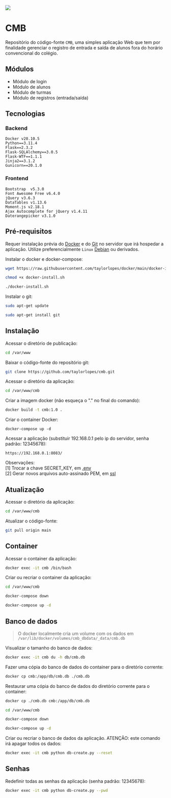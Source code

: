 ![](simba/static/images/logo_labra9.png)

# CMB
Repositório do código-fonte `CMB`, uma simples aplicação Web que tem por finalidade gerenciar o registro de entrada e saída de alunos fora do horário convencional do colégio.  

## Módulos
- Módulo de login
- Módulo de alunos
- Módulo de turmas
- Módulo de registros (entrada/saída)

## Tecnologias

### Backend
`Docker v20.10.5`\
`Python==3.11.4`\
`Flask==2.3.2`\
`Flask-SQLAlchemy==3.0.5`\
`Flask-WTF==1.1.1`\
`Jinja2==3.1.2`\
`Gunicorn==20.1.0` 

### Frontend
`Bootstrap  v5.3.0`\
`Font Awesome Free v6.4.0`\
`jQuery v3.6.3`\
`DataTables v1.13.6`\
`Moment.js v2.18.1`\
`Ajax Autocomplete for jQuery v1.4.11`\
`Daterangepicker v3.1.0`


## Pré-requisitos
Requer instalação prévia do [Docker](https://www.docker.com/) e do [Git](https://git-scm.com/) no servidor que irá hospedar a aplicação. Utilize preferencialmente `Linux` [Debian](https://www.debian.org/) ou derivados.

Instalar o docker e docker-compose:
```bash
wget https://raw.githubusercontent.com/taylorlopes/docker/main/docker-install.sh

chmod +x docker-install.sh

./docker-install.sh
```

Instalar o git:
```bash
sudo apt-get update

sudo apt-get install git
```

## Instalação

Acessar o diretório de publicação:
```bash
cd /var/www
```

Baixar o código-fonte do repositório git:
```bash
git clone https://github.com/taylorlopes/cmb.git
```

Acessar o diretório da aplicação:
```bash
cd /var/www/cmb
```

Criar a imagem docker (não esqueça o "." no final do comando):
```bash
docker build -t cmb:1.0 .
```

Criar o container Docker:
```
docker-compose up -d
```

Acessar a aplicação (substituir 192.168.0.1 pelo ip do servidor, senha padrão: 12345678):
```
https://192.168.0.1:8083/
```

Observações:\
[1] Trocar a chave SECRET_KEY, em [.env](https://github.com/taylorlopes/cmb/blob/main/.env)\
[2] Gerar novos arquivos auto-assinado PEM, em [ssl](https://github.com/taylorlopes/cmb/tree/main/ssl)

 
## Atualização

Acessar o diretório da aplicação:
```bash
cd /var/www/cmb
```

Atualizar o código-fonte:
```bash
git pull origin main
```

## Container

Acessar o container da aplicação:
```bash
docker exec -it cmb /bin/bash
```

Criar ou recriar o container da aplicação:
```bash
cd /var/www/cmb

docker-compose down

docker-compose up -d
```

## Banco de dados

> O docker localmente cria um volume com os dados em `/var/lib/docker/volumes/cmb_dbdata/_data/cmb.db`

Visualizar o tamanho do banco de dados:
```bash
docker exec -it cmb du -h db/cmb.db
```

Fazer uma cópia do banco de dados do container para o diretório corrente:
```bash
docker cp cmb:/app/db/cmb.db ./cmb.db
```

Restaurar uma cópia do banco de dados do diretório corrente para o container:
```bash
docker cp ./cmb.db cmb:/app/db/cmb.db 

cd /var/www/cmb

docker-compose down

docker-compose up -d
```

Criar ou recriar o banco de dados da aplicação. ATENÇÃO: este comando irá apagar todos os dados:
```bash
docker exec -it cmb python db-create.py --reset
```

## Senhas

Redefinir todas as senhas da aplicação (senha padrão: 12345678):
```bash
docker exec -it cmb python db-create.py --pwd
```
